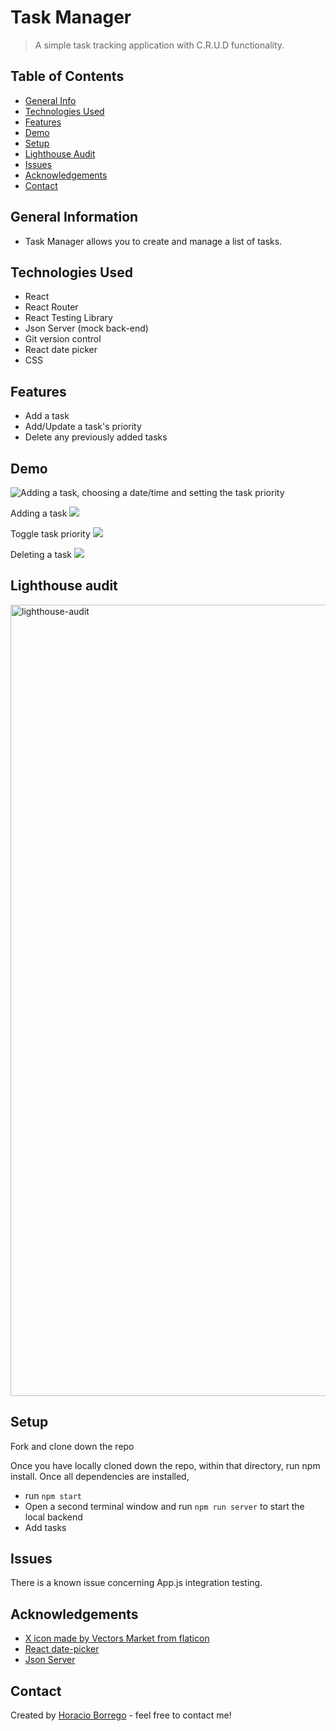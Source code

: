 # Task Manager
> A simple task tracking application with C.R.U.D functionality. 

## Table of Contents
* [General Info](#general-information)
* [Technologies Used](#technologies-used)
* [Features](#features)
* [Demo](#Demo)
* [Setup](#setup)
* [Lighthouse Audit](#lighthouse-audit)
* [Issues](#issues)
* [Acknowledgements](#acknowledgements)
* [Contact](#contact)
<!-- * [License](#license) -->


## General Information
- Task Manager allows you to create and manage a list of tasks.


## Technologies Used
- React
- React Router
- React Testing Library
- Json Server (mock back-end)
- Git version control
- React date picker
- CSS

## Features
- Add a task
- Add/Update a task's priority
- Delete any previously added tasks

## Demo


![Adding a task, choosing a date/time and setting the task priority](https://media.giphy.com/media/iwxPKxaATiR8P8PpZt/giphy.gif)</br>

Adding a task
![](https://media.giphy.com/media/3qflNbMf7aXGAsJvwe/giphy.gif)

Toggle task priority
![](https://media.giphy.com/media/2yuXKehczH8xrmB0xa/giphy.gif)</br>

Deleting a task
![](https://media.giphy.com/media/geZxMKVkhWeg2ICB4j/giphy.gif)</br>

## Lighthouse audit
<img width="1266" alt="lighthouse-audit" src="https://user-images.githubusercontent.com/50157153/124833719-75589d80-df33-11eb-8d0f-58b7f1e9597f.png">

## Setup
Fork and clone down the repo

Once you have locally cloned down the repo, within that directory, run npm install. Once all dependencies are installed, 
- run ```npm start```  
- Open a second terminal window and run ```npm run server``` to start the local backend
- Add tasks 


## Issues
There is a known issue concerning App.js integration testing. 

## Acknowledgements

- [X icon made by Vectors Market from flaticon](https://www.flaticon.com/authors/vectors-market)
- [React date-picker](https://preview.npmjs.com/package/react-datepicker) 
- [Json Server](https://github.com/typicode/json-server)


## Contact
Created by [Horacio Borrego](https://github.com/H-Bo214) - feel free to contact me!

